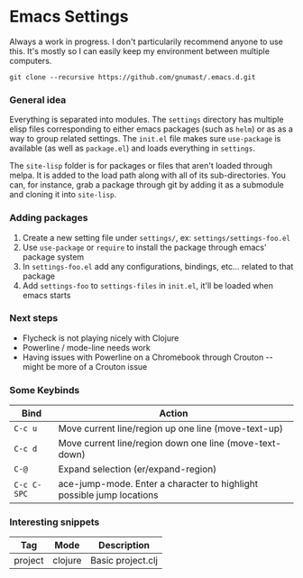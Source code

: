 # Emacs Settings

Always a work in progress. I don't particularily recommend anyone to use this. It's mostly so I can easily keep
my environment between multiple computers. 

`git clone --recursive https://github.com/gnumast/.emacs.d.git`

### General idea

Everything is separated into modules. The `settings` directory has multiple elisp files corresponding to
either emacs packages (such as `helm`) or as as a way to group related settings. The `init.el` file makes sure
`use-package` is available (as well as `package.el`) and loads everything in `settings`.

The `site-lisp` folder is for packages or files that aren't loaded through melpa. It is added to the load path
along with all of its sub-directories. You can, for instance, grab a package through git by adding it as a submodule
and cloning it into `site-lisp`.

### Adding packages

1. Create a new setting file under `settings/`, ex: `settings/settings-foo.el`
2. Use `use-package` or `require` to install the package through emacs' package system
3. In `settings-foo.el` add any configurations, bindings, etc... related to that package
4. Add `settings-foo` to `settings-files` in `init.el`, it'll be loaded when emacs starts

### Next steps

* Flycheck is not playing nicely with Clojure
* Powerline / mode-line needs work
* Having issues with Powerline on a Chromebook through Crouton -- might be more of a Crouton issue

### Some Keybinds
Bind        | Action
------------|-------------
`C-c u`     | Move current line/region up one line (move-text-up)
`C-c d`     | Move current line/region down one line (move-text-down)
`C-@`       | Expand selection (er/expand-region)
`C-c C-SPC` | ace-jump-mode. Enter a character to highlight possible jump locations

### Interesting snippets
Tag     | Mode     | Description
--------|----------|--------------
project | clojure  | Basic project.clj
